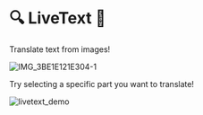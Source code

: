 # 🔍 LiveText 📝
Translate text from images!

![IMG_3BE1E121E304-1](https://user-images.githubusercontent.com/71805570/204058166-a01eeb75-087a-484b-a9d3-57322b515b82.jpeg)

Try selecting a specific part you want to translate!

![livetext_demo](https://user-images.githubusercontent.com/71805570/204058659-f4259126-241c-4c9b-9506-7bffff5a56e8.gif)

